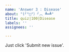 ```yaml
---
name: 'Answer 3 : Disease'
about: "(╯°□°）╯︵ ┻━┻"
title: quiz|100|Disease
labels: ''
assignees: ''

---
```


Just click 'Submit new issue'.
